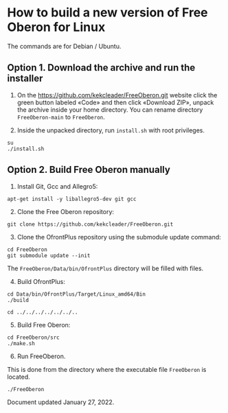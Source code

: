 # How to build a new version of Free Oberon for Linux

The commands are for Debian / Ubuntu.

## Option 1. Download the archive and run the installer

1. On the https://github.com/kekcleader/FreeOberon.git website
   click the green button labeled «Code» and then click «Download ZIP»,
   unpack the archive inside your home directory.
   You can rename directory `FreeOberon-main` to `FreeOberon`.

2. Inside the unpacked directory, run `install.sh` with root privileges.

```
su
./install.sh
```

## Option 2. Build Free Oberon manually

1. Install Git, Gcc and Allegro5:
```
apt-get install -y liballegro5-dev git gcc
```

2. Clone the Free Oberon repository:
```
git clone https://github.com/kekcleader/FreeOberon.git
```

3. Clone the OfrontPlus repository using the submodule update command:

```
cd FreeOberon
git submodule update --init
```

The `FreeOberon/Data/bin/OfrontPlus` directory will be filled with files.

4. Build OfrontPlus:

```
cd Data/bin/OfrontPlus/Target/Linux_amd64/Bin
./build

cd ../../../../../../..
```

5. Build Free Oberon:

```
cd FreeOberon/src
./make.sh
```

6. Run FreeOberon.

This is done from the directory where the executable file `FreeOberon` is located.
```
./FreeOberon
```

Document updated January 27, 2022.
